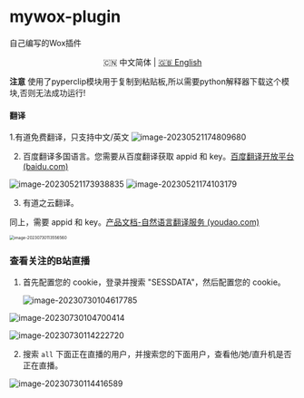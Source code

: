 # mywox-plugin

自己编写的Wox插件 

<p align="center">🇨🇳 中文简体  |  <a title="English" href="README.md">🇬🇧 English</a></p>

**注意** 使用了pyperclip模块用于复制到粘贴板,所以需要python解释器下载这个模块,否则无法成功运行!
#### 翻译

1.有道免费翻译，只支持中文/英文
  ![image-20230521174809680](https://s2.loli.net/2023/05/21/7FJRkB6H21wNcsL.png)

2. 百度翻译多国语言。您需要从百度翻译获取 appid 和 key。[百度翻译开放平台 (baidu.com)](https://fanyi-api.baidu.com/product/11)

  ![image-20230521173938835](https://s2.loli.net/2023/05/21/zH9peMTlJg13GYU.png)
  ![image-20230521174103179](https://s2.loli.net/2023/05/21/7CioWXbFr4nSx3d.png)

3. 有道之云翻译。

  同上，需要 appid 和 key。[产品文档-自然语言翻译服务 (youdao.com)](https://ai.youdao.com/DOCSIRMA/html/trans/api/wbfy/index.html) 

<img src="https://s2.loli.net/2023/07/30/wRbBihFXVp7nQ3S.png" alt="image-20230730113556560" style="zoom:50%;" />

### 查看关注的B站直播

1. 首先配置您的 cookie，登录并搜索 "SESSDATA"，然后配置您的 cookie。

   ![image-20230730104617785](https://s2.loli.net/2023/07/30/E3LMmBaQxOYFudr.png)

![image-20230730104700414](https://s2.loli.net/2023/07/30/AlzKof8gnkPU45L.png)

![image-20230730114222720](https://s2.loli.net/2023/07/30/zObNa3g4jyiIHkd.png)

2. 搜索 `all` 下面正在直播的用户，并搜索您的下面用户，查看他/她/直升机是否正在直播。

![image-20230730114416589](https://s2.loli.net/2023/07/30/iDkMeFtXjQIHclG.png)

